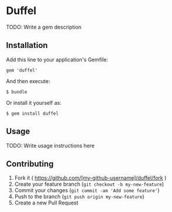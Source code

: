 # Duffel

TODO: Write a gem description

## Installation

Add this line to your application's Gemfile:

    gem 'duffel'

And then execute:

    $ bundle

Or install it yourself as:

    $ gem install duffel

## Usage

TODO: Write usage instructions here

## Contributing

1. Fork it ( https://github.com/[my-github-username]/duffel/fork )
2. Create your feature branch (`git checkout -b my-new-feature`)
3. Commit your changes (`git commit -am 'Add some feature'`)
4. Push to the branch (`git push origin my-new-feature`)
5. Create a new Pull Request
